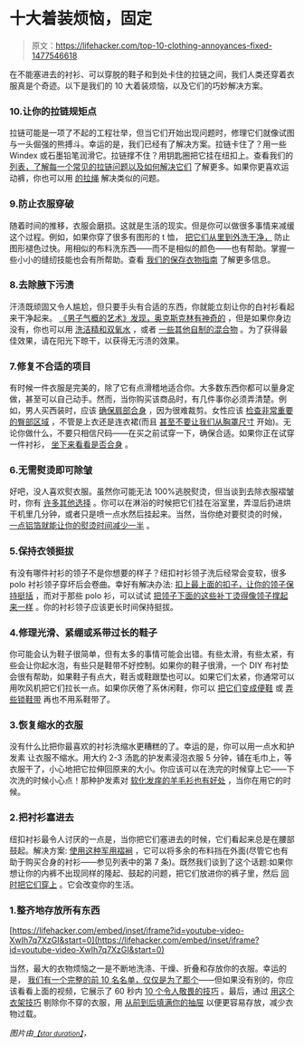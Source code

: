 # 十大着装烦恼，固定

> 原文：<https://lifehacker.com/top-10-clothing-annoyances-fixed-1477546618>

在不能塞进去的衬衫、可以穿脱的鞋子和到处卡住的拉链之间，我们人类还穿着衣服真是个奇迹。以下是我们的 10 大着装烦恼，以及它们的巧妙解决方案。



### 10.让你的拉链规矩点

拉链可能是一项了不起的工程壮举，但当它们开始出现问题时，修理它们就像试图与一头倔强的熊搏斗。幸运的是，我们已经有了解决方案。拉链卡住了？用一些 Windex 或石墨铅笔润滑它。拉链撑不住？用钥匙圈把它挂在纽扣上。查看我们的 [列表，了解每一个常见的拉链问题以及如何解决它们](https://lifehacker.com/how-to-fix-every-common-zipper-problem-5975700) 了解更多。如果你更喜欢运动裤，你也可以用 [的拉绳](http://lifehacker.com/rethread-a-drawstring-with-a-straw-5860033) 解决类似的问题。

### 9.防止衣服穿破

随着时间的推移，衣服会磨损。这就是生活的现实。但是你可以做很多事情来减缓这个过程。例如，如果你穿了很多有图形的 t 恤， [把它们从里到外洗干净，](https://lifehacker.com/feedly-evernote-integration-fading-t-shirts-and-keybo-1218108785) 防止图形褪色过快。用相似的布料洗东西——而不是相似的颜色——也有帮助。掌握一些小小的缝纫技能也会有所帮助。查看 [我们的保存衣物指南](http://lifehacker.com/preserve-your-favorite-clothes-and-make-them-last-almo-5900576) 了解更多信息。

### 8.去除腋下污渍

汗渍既顽固又令人尴尬，但只要手头有合适的东西，你就能立刻让你的白衬衫看起来干净起来。 [《男子气概的艺术》发现，奥克斯克林有神奇的](http://www.artofmanliness.com/2012/04/03/how-to-remove-yellow-armpit-stains/) ，但是如果你身边没有，你也可以用 [洗洁精和双氧水](https://lifehacker.com/get-rid-of-underarm-stains-with-dishwashing-detergent-a-5902780) ，或者 [一些其他自制的混合物](http://lifehacker.com/get-rid-of-underarm-stains-and-keep-them-away-5323152) 。为了获得最佳效果，请在阳光下晾干，以获得无污渍的效果。

### 7.修复不合适的项目

有时候一件衣服是完美的，除了它有点滑稽地适合你。大多数东西你都可以量身定做，甚至可以自己动手。然而，当你购买该商品时，有几件事你必须弄清楚。例如，男人买西装时，应该 [确保肩部合身](https://lifehacker.com/dont-buy-a-suit-unless-the-shoulders-fit-perfectly-and-5981799) ，因为很难裁剪。女性应该 [检查非常重要的臀部区域](http://lifehacker.com/check-the-critical-hip-area-for-properly-fitting-women-1454957427) ，不管是上衣还是连衣裙(而且 [甚至不要让我们从胸罩尺寸](http://lifehacker.com/know-the-sister-bra-sizes-to-quickly-find-a-bra-that-1384527738) 开始)。无论你做什么，不要只相信尺码——在买之前试穿一下，确保合适。如果你正在试穿一件衬衫， [坐下来看看是否合身](http://lifehacker.com/sit-down-when-trying-on-dress-shirts-for-a-better-fit-5973256) 。

### 6.无需熨烫即可除皱

好吧，没人喜欢熨衣服。虽然你可能无法 100%逃脱熨烫，但当谈到去除衣服褶皱时，你有 [许多其他选择](https://lifehacker.com/de-wrinkle-your-clothes-without-ever-touching-an-iron-518105006) 。你可以在淋浴的时候把它们挂在浴室里，弄湿后扔进烘干机里几分钟，或者只是喷一点水然后挂起来。当然，当你绝对要熨烫的时候， [一点铝箔就能让你的熨烫时间减少一半](http://lifehacker.com/cut-your-ironing-time-in-half-with-aluminum-foil-478126500) 。

### 5.保持衣领挺拔

有没有哪件衬衫的领子不是你想要的样子？纽扣衬衫领子洗后经常会变软，很多 polo 衬衫领子穿坏后会卷曲。幸好有解决办法: [扣上最上面的扣子，让你的领子保持挺括](https://lifehacker.com/button-the-top-button-of-a-collared-shirt-before-hangin-5884571) ，而对于那些 polo 衫，可以试试 [把领子下面的这些补丁烫得像领子撑起来一样](https://lifehacker.com/fix-perpetually-curling-shirt-collars-with-iron-on-patc-5942701) 。你的衬衫领子应该更长时间保持挺拔。

### 4.修理光滑、紧绷或系带过长的鞋子

你可能会认为鞋子很简单，但有太多的事情可能会出错。有些太滑，有些太紧，有些会让你起水泡，有些只是鞋带不好控制。如果你的鞋子很滑，一个 DIY 布衬垫 会很有帮助，如果鞋子有点大，鞋舌或鞋跟垫也可以。如果它们太紧，你通常可以用吹风机把它们拉长一点。如果你厌倦了系休闲鞋，你可以 [把它们变成便鞋](https://lifehacker.com/turn-your-laced-shoes-into-slip-ons-5689735) 或 [弄些锁鞋带](http://lifehacker.com/lock-laces-eliminate-the-need-to-tie-your-shoes-ever-ag-5994397) 再也不用系鞋带了。

### 3.恢复缩水的衣服

没有什么比把你最喜欢的衬衫洗缩水更糟糕的了。幸运的是，你可以用一点水和护发素 让衣服不缩水。用大约 2-3 汤匙的护发素浸泡衣服 5 分钟，铺在毛巾上，等衣服干了，小心地把它拉伸回原来的大小。你应该可以在洗完的时候穿上它——下次洗的时候小心点！那种护发素对 [软化发痒的羊毛衫也有好处](http://lifehacker.com/soften-itchy-wool-clothing-with-hair-conditioner-5853715) ，当你在用它的时候。

### 2.把衬衫塞进去

纽扣衬衫最令人讨厌的一点是，当你把它们塞进去的时候，它们看起来总是在腰部鼓起。解决方案: [使用这种军用褶裥](https://lifehacker.com/use-a-military-tuck-to-keep-dress-shirts-from-billowing-5994069) ，它可以将多余的布料挡在外面(尽管它也有助于购买合身的衬衫——参见列表中的第 7 条)。既然我们谈到了这个话题:如果你想让你的内裤不出现同样的隆起、鼓起的问题，把它们放进你的裤子里，然后 [同时把它们穿上](http://lifehacker.com/put-your-pants-on-without-your-underwear-bunching-up-5913164) 。它会改变你的生活。

### 1.整齐地存放所有东西

 [https://lifehacker.com/embed/inset/iframe?id=youtube-video-XwIh7q7XzGI&start=0](https://lifehacker.com/embed/inset/iframe?id=youtube-video-XwIh7q7XzGI&start=0) 

当然，最大的衣物烦恼之一是不断地洗涤、干燥、折叠和存放你的衣服。幸运的是， [我们有一个完整的前 10 名名单，仅仅是为了那个](https://lifehacker.com/top-10-ways-to-breeze-through-laundry-like-a-boss-5993006)——但如果没有别的，你应该看看上面的视频，它展示了 60 秒内 [10 个令人敬畏的技巧](http://lifehacker.com/10-great-clothing-tricks-in-60-seconds-5896364) 。最后，通过 [用这个衣架技巧](http://lifehacker.com/weed-out-the-clothes-you-dont-wear-with-a-simple-hanger-5502694) 剔除你不穿的衣服，用 [从前到后填满你的抽屉](http://lifehacker.com/fill-dresser-drawers-from-front-to-back-instead-of-top-5726442) 以便更容易存放，减少衣物过载。

*图片由*[<small>*【star duration】*</small>](http://www.flickr.com/photos/stelladauer/1501351344)*，*